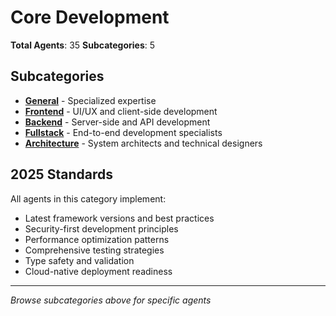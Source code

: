 # Core Development

**Total Agents**: 35
**Subcategories**: 5

## Subcategories

- **[General](./general/)** - Specialized expertise
- **[Frontend](./frontend/)** - UI/UX and client-side development
- **[Backend](./backend/)** - Server-side and API development
- **[Fullstack](./fullstack/)** - End-to-end development specialists
- **[Architecture](./architecture/)** - System architects and technical designers

## 2025 Standards

All agents in this category implement:
- Latest framework versions and best practices
- Security-first development principles
- Performance optimization patterns
- Comprehensive testing strategies
- Type safety and validation
- Cloud-native deployment readiness

---

*Browse subcategories above for specific agents*
